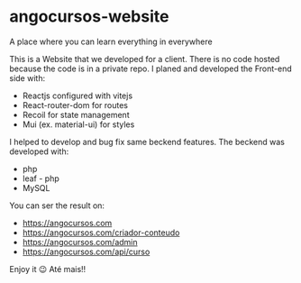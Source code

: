 # angocursos-website
A place where you can learn everything in everywhere

This is a Website that we developed for a client. There is no code hosted because the code is in a private repo. 
I planed and developed the Front-end side with:
- Reactjs configured with vitejs
- React-router-dom for routes
- Recoil for state management
- Mui (ex. material-ui) for styles

I helped to develop and bug fix same beckend features. The beckend was developed with:
- php
- leaf - php
- MySQL

You can ser the result on:
- https://angocursos.com
- https://angocursos.com/criador-conteudo
- https://angocursos.com/admin
- https://angocursos.com/api/curso

Enjoy it 😉
Até mais!!

